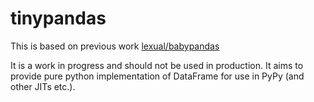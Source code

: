 tinypandas
==========

This is based on previous work
[lexual/babypandas](https://github.com/lexual/babypandas)

It is a work in progress and should not be used in production. It aims to
provide pure python implementation of DataFrame for use in PyPy (and other JITs
etc.).
